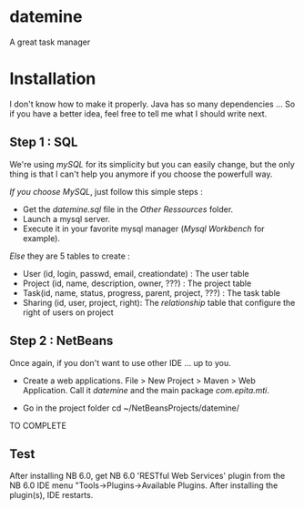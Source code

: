 datemine
========

A great task manager


# Installation

I don't know how to make it properly. Java has so many dependencies ... So if you have a better idea, feel free to tell me what I should write next.

## Step 1 : SQL

We're using *mySQL* for its simplicity but you can easily change, but the only thing is that I can't help you anymore if you choose the powerfull way.

*If you choose MySQL*, just follow this simple steps :

- Get the _datemine.sql_ file in the _Other Ressources_ folder.
- Launch a mysql server.
- Execute it in your favorite mysql manager (_Mysql Workbench_ for example).

*Else* they are 5 tables to create :

- User (id, login, passwd, email, creationdate) : The user table
- Project (id, name, description, owner, ???) : The project table
- Task(id, name, status, progress, parent, project, ???) : The task table
- Sharing (id, user, project, right): The _relationship_ table that configure the right of users on project

## Step 2 : NetBeans

Once again, if you don't want to use other IDE ... up to you.

- Create a web applications.
File > New Project > Maven > Web Application. Call it _datemine_ and the main package _com.epita.mti_.


- Go in the project folder
cd ~/NetBeansProjects/datemine/

TO COMPLETE

## Test

After installing NB 6.0, get NB 6.0 'RESTful Web Services' plugin from the NB 6.0 IDE menu "Tools->Plugins->Available Plugins. After installing the plugin(s), IDE restarts.
